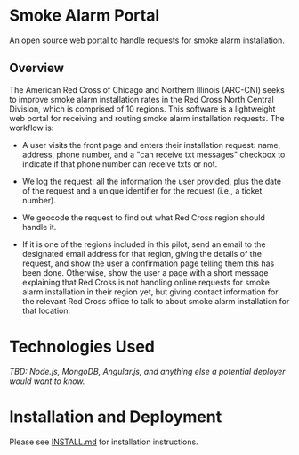 # Smoke Alarm Portal

An open source web portal to handle requests for smoke alarm installation.

## Overview

The American Red Cross of Chicago and Northern Illinois (ARC-CNI)
seeks to improve smoke alarm installation rates in the Red Cross North
Central Division, which is comprised of 10 regions.  This software is
a lightweight web portal for receiving and routing smoke alarm
installation requests.  The workflow is:

* A user visits the front page and enters their installation request:
  name, address, phone number, and a "can receive txt messages"
  checkbox to indicate if that phone number can receive txts or not.

* We log the request: all the information the user provided, plus the
  date of the request and a unique identifier for the request (i.e., a
  ticket number).

* We geocode the request to find out what Red Cross region should
  handle it.

* If it is one of the regions included in this pilot, send an email to
  the designated email address for that region, giving the details of
  the request, and show the user a confirmation page telling them this
  has been done.  Otherwise, show the user a page with a short message
  explaining that Red Cross is not handling online requests for smoke
  alarm installation in their region yet, but giving contact
  information for the relevant Red Cross office to talk to about smoke
  alarm installation for that location.

# Technologies Used

_TBD: Node.js, MongoDB, Angular.js, and anything else a potential deployer would want to know._

# Installation and Deployment

Please see [INSTALL.md](INSTALL.md) for installation instructions.
